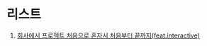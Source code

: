 # 리스트

1. [회사에서 프로젝트 처음으로 혼자서 처음부터 끝까지(feat.interactive)](https://github.com/worldsource93/this_and_that/tree/main/DoodlingNotes/Works/interactive)
